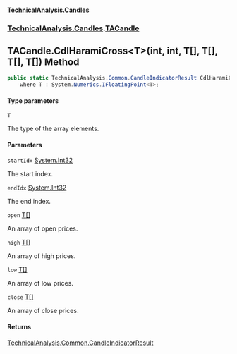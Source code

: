 #### [TechnicalAnalysis\.Candles](Atypical.TechnicalAnalysis.Candles.md 'Atypical\.TechnicalAnalysis\.Candles')
### [TechnicalAnalysis\.Candles](Atypical.TechnicalAnalysis.Candles.md#TechnicalAnalysis.Candles 'TechnicalAnalysis\.Candles').[TACandle](TACandle.md 'TechnicalAnalysis\.Candles\.TACandle')

## TACandle\.CdlHaramiCross\<T\>\(int, int, T\[\], T\[\], T\[\], T\[\]\) Method

```csharp
public static TechnicalAnalysis.Common.CandleIndicatorResult CdlHaramiCross<T>(int startIdx, int endIdx, T[] open, T[] high, T[] low, T[] close)
    where T : System.Numerics.IFloatingPoint<T>;
```
#### Type parameters

<a name='TechnicalAnalysis.Candles.TACandle.CdlHaramiCross_T_(int,int,T[],T[],T[],T[]).T'></a>

`T`

The type of the array elements\.
#### Parameters

<a name='TechnicalAnalysis.Candles.TACandle.CdlHaramiCross_T_(int,int,T[],T[],T[],T[]).startIdx'></a>

`startIdx` [System\.Int32](https://docs.microsoft.com/en-us/dotnet/api/System.Int32 'System\.Int32')

The start index\.

<a name='TechnicalAnalysis.Candles.TACandle.CdlHaramiCross_T_(int,int,T[],T[],T[],T[]).endIdx'></a>

`endIdx` [System\.Int32](https://docs.microsoft.com/en-us/dotnet/api/System.Int32 'System\.Int32')

The end index\.

<a name='TechnicalAnalysis.Candles.TACandle.CdlHaramiCross_T_(int,int,T[],T[],T[],T[]).open'></a>

`open` [T](TACandle.CdlHaramiCross_T_(int,int,T[],T[],T[],T[]).md#TechnicalAnalysis.Candles.TACandle.CdlHaramiCross_T_(int,int,T[],T[],T[],T[]).T 'TechnicalAnalysis\.Candles\.TACandle\.CdlHaramiCross\<T\>\(int, int, T\[\], T\[\], T\[\], T\[\]\)\.T')[\[\]](https://docs.microsoft.com/en-us/dotnet/api/System.Array 'System\.Array')

An array of open prices\.

<a name='TechnicalAnalysis.Candles.TACandle.CdlHaramiCross_T_(int,int,T[],T[],T[],T[]).high'></a>

`high` [T](TACandle.CdlHaramiCross_T_(int,int,T[],T[],T[],T[]).md#TechnicalAnalysis.Candles.TACandle.CdlHaramiCross_T_(int,int,T[],T[],T[],T[]).T 'TechnicalAnalysis\.Candles\.TACandle\.CdlHaramiCross\<T\>\(int, int, T\[\], T\[\], T\[\], T\[\]\)\.T')[\[\]](https://docs.microsoft.com/en-us/dotnet/api/System.Array 'System\.Array')

An array of high prices\.

<a name='TechnicalAnalysis.Candles.TACandle.CdlHaramiCross_T_(int,int,T[],T[],T[],T[]).low'></a>

`low` [T](TACandle.CdlHaramiCross_T_(int,int,T[],T[],T[],T[]).md#TechnicalAnalysis.Candles.TACandle.CdlHaramiCross_T_(int,int,T[],T[],T[],T[]).T 'TechnicalAnalysis\.Candles\.TACandle\.CdlHaramiCross\<T\>\(int, int, T\[\], T\[\], T\[\], T\[\]\)\.T')[\[\]](https://docs.microsoft.com/en-us/dotnet/api/System.Array 'System\.Array')

An array of low prices\.

<a name='TechnicalAnalysis.Candles.TACandle.CdlHaramiCross_T_(int,int,T[],T[],T[],T[]).close'></a>

`close` [T](TACandle.CdlHaramiCross_T_(int,int,T[],T[],T[],T[]).md#TechnicalAnalysis.Candles.TACandle.CdlHaramiCross_T_(int,int,T[],T[],T[],T[]).T 'TechnicalAnalysis\.Candles\.TACandle\.CdlHaramiCross\<T\>\(int, int, T\[\], T\[\], T\[\], T\[\]\)\.T')[\[\]](https://docs.microsoft.com/en-us/dotnet/api/System.Array 'System\.Array')

An array of close prices\.

#### Returns
[TechnicalAnalysis\.Common\.CandleIndicatorResult](https://docs.microsoft.com/en-us/dotnet/api/TechnicalAnalysis.Common.CandleIndicatorResult 'TechnicalAnalysis\.Common\.CandleIndicatorResult')